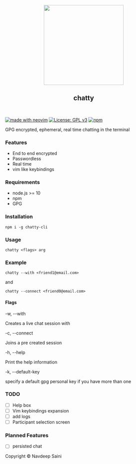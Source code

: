 <p align='center'>
<img width='256' src='https://user-images.githubusercontent.com/9297865/151686735-853abb5e-bbf3-4c1b-8506-9dda9ea0085c.png' />
</p>


<h2 align='center'>chatty</h2>
<br>

[![made with neovim](https://img.shields.io/badge/made_with-neovim-green?style=for-the-badge&logo=neovim)](https://neovim.io)
[![License: GPL v3](https://img.shields.io/badge/License-GPLv3-blue.svg)](https://www.gnu.org/licenses/gpl-3.0)
[![npm](https://img.shields.io/npm/v/chatty-cli)](npmjs.com/navxio/chatty-cli)

GPG encrypted, ephemeral, real time chatting in the terminal

### Features
* End to end encrypted
* Passwordless
* Real time
* vim like keybindings

### Requirements
* node.js >= 10
* npm
* GPG

### Installation
`npm i -g chatty-cli`

### Usage
`chatty <flags> arg`

### Example
`chatty --with <friend1@email.com>`

and

`chatty --connect <friend0@email.com>`

#### Flags
-w, --with <key-id>

Creates a live chat session with <key-id>

-c, --connect <key-id>
 
Joins a pre created session

-h, --help

Print the help information

-k, --default-key

specify a default gpg personal key if you have more than one

### TODO
- [ ] Help box
- [ ] Vim keybindings expansion
- [ ] add logs
- [ ] Participant selection screen

### Planned Features
- [ ] persisted chat

Copyright © Navdeep Saini
